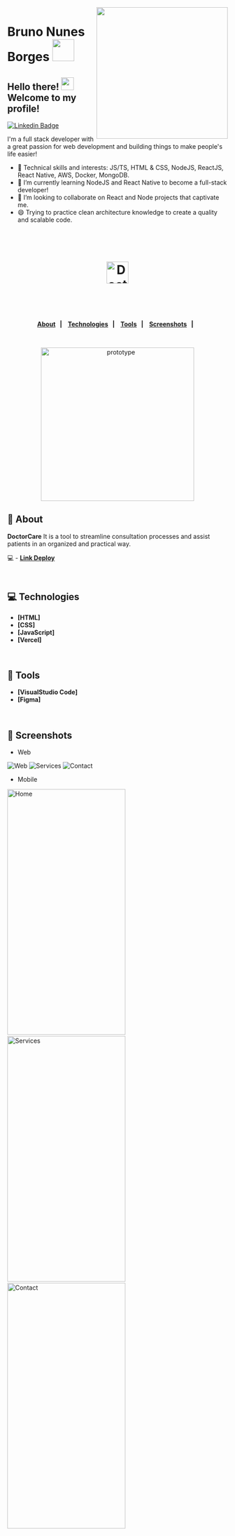 <img align="right" src="https://github.com/brnborges/brnborges/blob/main/illustration.png" width="300"/>

# Bruno Nunes Borges <img src="https://github.com/TheDudeThatCode/TheDudeThatCode/blob/master/Assets/Rocket.gif" width="50px">

## Hello there! <img src="https://github.com/TheDudeThatCode/TheDudeThatCode/blob/master/Assets/Hi.gif" width="29px"> Welcome to my profile!

[![Linkedin Badge](https://img.shields.io/badge/-LinkedIn-blue?style=flat-square&logo=Linkedin&logoColor=white&link=https://www.linkedin.com/in/brnborges/https://www.linkedin.com/in/brnborges/)](https://www.linkedin.com/in/brnborges/)

I'm a full stack developer with a great passion for web development and building things to make people's life easier!

- :rocket: Technical skills and interests: JS/TS, HTML & CSS, NodeJS, ReactJS, React Native, AWS, Docker, MongoDB.
- 🌱 I’m currently learning NodeJS and React Native to become a full-stack developer!
- 👯 I’m looking to collaborate on React and Node projects that captivate me.
- 😄 Trying to practice clean architecture knowledge to create a quality and scalable code.



<br>
<br>

<h1 align="center">
  <img alt="DoctorCare" src="Logo.svg" height="50px" widht="50px">
</h1>

<br>
<br>
<strong>
  
<br>
<p align="center">
  <a href="#bookmark-about">About</a>&nbsp;&nbsp;&nbsp;|&nbsp;&nbsp;&nbsp;
  <a href="#computer-technologies">Technologies</a>&nbsp;&nbsp;&nbsp;|&nbsp;&nbsp;&nbsp;
  <a href="#wrench-tools">Tools</a>&nbsp;&nbsp;&nbsp;|&nbsp;&nbsp;&nbsp;
  <a href="#camera_flash-screenshots">Screenshots</a>&nbsp;&nbsp;&nbsp;|&nbsp;&nbsp;&nbsp;
</p>
</strong>
<br>

<p align="center">
    <img alt="prototype" src="assetsReadme/prototype.png" height="350px" />
</p>

## :bookmark: About

**DoctorCare** It is a tool to streamline consultation processes and assist patients in an organized and practical way.
<br>

:computer: - **[Link Deploy](https://webdoctorcare.vercel.app)**

<br>

## :computer: Technologies

-  **[HTML]**
-  **[CSS]**
-  **[JavaScript]**
-  **[Vercel]**

<br>

## :wrench: Tools

- **[VisualStudio Code]**
- **[Figma]**

<br>

## :camera_flash: Screenshots

- Web


![Web](assetsReadme/web1.png)
![Services](assetsReadme/web2.png)
![Contact](assetsReadme/web3.png)

- Mobile


<img src="assetsReadme/iphone1.png" alt="Home" width="270" height="560"/>&nbsp;<img src="assetsReadme/iphone2.png" alt="Services" width="270" height="560"/>&nbsp;<img src="assetsReadme/iphone3.png" alt="Contact" width="270" height="560"/>&nbsp;

<br>
